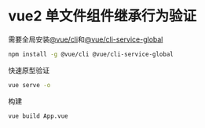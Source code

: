 # vue2 单文件组件继承行为验证

需要全局安装[@vue/cli](https://cli.vuejs.org/)和[@vue/cli-service-global](https://www.npmjs.com/package/@vue/cli-service-global)
```bash
npm install -g @vue/cli @vue/cli-service-global
```

快速原型验证
```bash
vue serve -o
```

构建
```bash
vue build App.vue
```